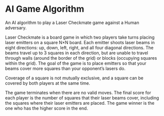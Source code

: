 # AI Game Algorithm
An AI algorithm to play a Laser Checkmate game against a Human adversary.

Laser Checkmate is a board game in which two players take turns placing laser emitters on a square N×N board. Each emitter shoots laser beams in eight directions: up, down, left, right, and all four diagonal directions. The beams travel up to 3 squares in each direction, but are unable to travel through walls (around the border of the grid) or blocks (occupying squares within the grid). The goal of the game is to place emitters so that your beams cover more squares than your opponent’s lasers do.

Coverage of a square is not mutually exclusive, and a square can be covered by both players at the same time.

The game terminates when there are no valid moves. The final score for each player is the number of squares that their laser beams cover, including the squares where their laser emitters are placed. The game winner is the one who has the higher score in the end.

